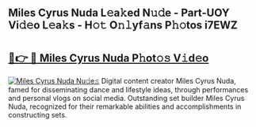 ## Miles Cyrus Nuda L𝚎a𝚔ed N𝚞𝚍e - Part-UOY Vi𝚍𝚎o L𝚎a𝚔s - H𝚘𝚝 O𝚗𝚕yf𝚊ns P𝚑𝚘tos i7EWZ

# <h2><a href="http://kfay28.oniu.top/?m=Miles+Cyrus+Nuda">🔗👉 🔴 Miles Cyrus Nuda P𝚑ot𝚘𝚜 V𝚒d𝚎o</a></h2>

[![Miles Cyrus Nuda Nu𝚍e𝚜](https://i.imgur.com/0qMVB7G.gif)](http://kfay28.oniu.top/?m=Miles+Cyrus+Nuda)
Digital content creator Miles Cyrus Nuda, famed for disseminating dance and lifestyle ideas, through performances and personal vlogs on social media. Outstanding set builder Miles Cyrus Nuda, recognized for their remarkable abilities and accomplishments in constructing sets.  
